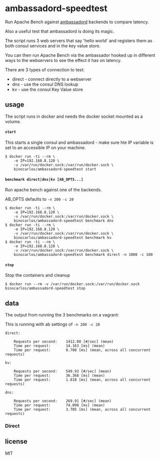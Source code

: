 ambassadord-speedtest
=====================

Run Apache Bench against [ambassadord](https://github.com/progrium/ambassadord) backends to compare latency.

Also a useful test that ambassadord is doing its magic.

The script runs 3 web servers that say 'hello world' and registers them as both consul services and in the key value store.

You can then run Apache Bench via the ambassador hooked up in different ways to the webservers to see the effect it has on latency.

There are 3 types of connection to test:

 * direct - connect directly to a webserver
 * dns - use the consul DNS lookup
 * kv - use the consul Key Value store

## usage

The script runs in docker and needs the docker socket mounted as a volume.

#### `start`

This starts a single consul and ambassadord - make sure hte IP variable is set to an accessible IP on your machine.

```
$ docker run -ti --rm \
	-e IP=192.168.8.120 \
	-v /var/run/docker.sock:/var/run/docker.sock \
	binocarlos/ambassadord-speedtest start
```

#### `benchmark direct|dns|kv [AB_OPTS...]`

Run apache bench against one of the backends.

AB_OPTS defaults to `-n 200 -c 20`

```
$ docker run -ti --rm \
	-e IP=192.168.8.120 \
	-v /var/run/docker.sock:/var/run/docker.sock \
	binocarlos/ambassadord-speedtest benchmark dns
$ docker run -ti --rm \
	-e IP=192.168.8.120 \
	-v /var/run/docker.sock:/var/run/docker.sock \
	binocarlos/ambassadord-speedtest benchmark kv
$ docker run -ti --rm \
	-e IP=192.168.8.120 \
	-v /var/run/docker.sock:/var/run/docker.sock \
	binocarlos/ambassadord-speedtest benchmark direct -n 1000 -c 100
```

#### `stop`

Stop the containers and cleanup

```
$ docker run --rm -v /var/run/docker.sock:/var/run/docker.sock binocarlos/ambassadord-speedtest stop
```

## data

The output from running the 3 benchmarks on a vagrant:

This is running with ab settings of `-n 200 -c 20`

```
direct:

	Requests per second:    1412.08 [#/sec] (mean)
	Time per request:       14.163 [ms] (mean)
	Time per request:       0.708 [ms] (mean, across all concurrent requests)

kv:

	Requests per second:    549.93 [#/sec] (mean)
	Time per request:       36.368 [ms] (mean)
	Time per request:       1.818 [ms] (mean, across all concurrent requests)

dns:

	Requests per second:    269.91 [#/sec] (mean)
	Time per request:       74.098 [ms] (mean)
	Time per request:       3.705 [ms] (mean, across all concurrent requests)
```


### Direct

## license

MIT
